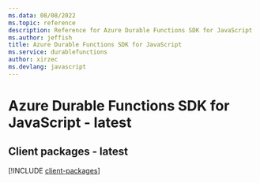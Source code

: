 ```yaml
---
ms.data: 08/08/2022
ms.topic: reference
description: Reference for Azure Durable Functions SDK for JavaScript
ms.author: jeffish
title: Azure Durable Functions SDK for JavaScript
ms.service: durablefunctions
author: xirzec
ms.devlang: javascript
---
```

# Azure Durable Functions SDK for JavaScript - latest

## Client packages - latest
[!INCLUDE [client-packages](durable-functions-client-index.md)]